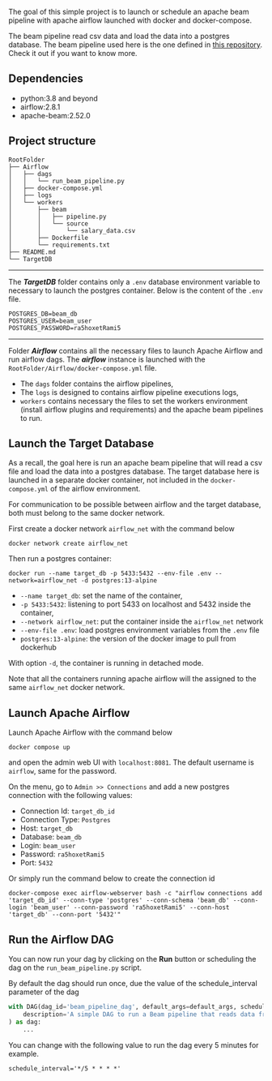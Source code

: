 The goal of this simple project is to launch or schedule an apache beam pipeline with apache airflow launched with 
docker and docker-compose.

The beam pipeline read csv data and load the data into a postgres database. 
The beam pipeline used here is the one defined in 
[this repository](https://github.com/carmel-wenga/Apache-Beam-Pipeline-To-load-CSV-data-into-a-PostgreSQL-Table). 
Check it out if you want to know more.

## Dependencies
* python:3.8 and beyond
* airflow:2.8.1
* apache-beam:2.52.0

## Project structure
```commandline
RootFolder
├── Airflow
│   ├── dags
│   │   └── run_beam_pipeline.py
│   ├── docker-compose.yml
│   ├── logs
│   └── workers
│       ├── beam
│       │   ├── pipeline.py
│       │   └── source
│       │       └── salary_data.csv
│       ├── Dockerfile
│       └── requirements.txt
├── README.md
└── TargetDB
```

___
The ***TargetDB*** folder contains only a ```.env``` database environment variable to 
necessary to launch the postgres container. Below is the content of the 
```.env``` file.

```commandline
POSTGRES_DB=beam_db
POSTGRES_USER=beam_user
POSTGRES_PASSWORD=ra5hoxetRami5
```
___
Folder ***Airflow*** contains all the necessary files to launch Apache Airflow and 
run airflow dags. The ***airflow*** instance is launched with the 
```RootFolder/Airflow/docker-compose.yml``` file.
* The ```dags``` folder contains the airflow pipelines,
* The ```logs``` is designed to contains airflow pipeline executions logs,
* ```workers``` contains necessary the files to set the workers environment (install 
airflow plugins and requirements) and the apache beam pipelines to run.

## Launch the Target Database

As a recall, the goal here is run an apache beam pipeline that will read a csv file and 
load the data into a postgres database. The target database here is launched in a separate 
docker container, not included in the ```docker-compose.yml``` of the airflow environment.

For communication to be possible between airflow and the target database, both must belong 
to the same docker network.

First create a docker network ```airflow_net``` with the command below
```commandline
docker network create airflow_net
```

Then run a postgres container:
```commandline
docker run --name target_db -p 5433:5432 --env-file .env --network=airflow_net -d postgres:13-alpine
```
* ```--name target_db```: set the name of the container,
* ```-p 5433:5432```: listening to port 5433 on localhost and 5432 inside the container,
* ```--network airflow_net```: put the container inside the ```airflow_net``` network
* ```--env-file .env```: load postgres environment variables from the ```.env``` file
* ```postgres:13-alpine```: the version of the docker image to pull from dockerhub

With option ```-d```, the container is running in detached mode.

Note that all the containers running apache airflow will the assigned to the same ```airflow_net``` 
docker network.


## Launch Apache Airflow
Launch Apache Airflow with the command below

```commandline
docker compose up
```
and open the admin web UI with ```localhost:8081```. The default username is ```airflow```, 
same for the password.

On the menu, go to ```Admin >> Connections``` and add a new postgres connection with the following values:
* Connection Id: ```target_db_id```
* Connection Type: ```Postgres```
* Host: ```target_db```
* Database: ```beam_db```
* Login: ```beam_user```
* Password: ```ra5hoxetRami5```
* Port: ```5432```

Or simply run the command below to create the connection id
```commandline
docker-compose exec airflow-webserver bash -c "airflow connections add 'target_db_id' --conn-type 'postgres' --conn-schema 'beam_db' --conn-login 'beam_user' --conn-password 'ra5hoxetRami5' --conn-host 'target_db' --conn-port '5432'"
```

## Run the Airflow DAG
You can now run your dag by clicking on the **Run** button or scheduling the dag on the 
```run_beam_pipeline.py``` script.

By default the dag should run once, due the value of the schedule_interval parameter of the dag
```python
with DAG(dag_id='beam_pipeline_dag', default_args=default_args, schedule_interval='@once',
    description='A simple DAG to run a Beam pipeline that reads data from a csv file and load into a postgres database'
) as dag:
    ...
```
You can change with the following value to run the dag every 5 minutes for example.
```commandline
schedule_interval='*/5 * * * *'
```